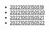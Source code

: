 - [20221003150519](/zet/20221003150519/README.md)
- [20221003150520](/zet/20221003150520/README.md)
- [20221003150521](/zet/20221003150521/README.md)
- [20221003150522](/zet/20221003150522/README.md)
